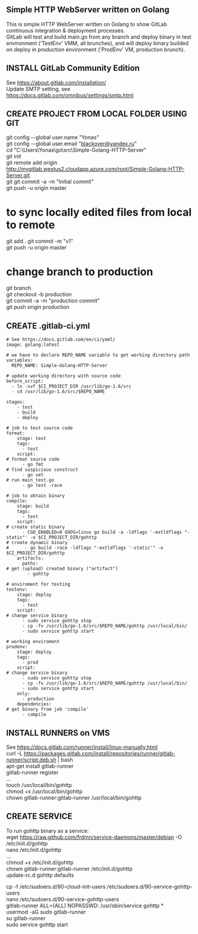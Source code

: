## Simple HTTP WebServer written on Golang
This is simple HTTP WebServer written on Golang to show GitLab continuous integration & deployment processes.  
GitLab will test and build main.go from any branch and deploy binary in test environment ('TestEnv' VMM, all brunches), and will deploy binary builded on deploy in production environment ('ProdEnv' VM, production brunch).   

## INSTALL GitLab Community Edition
See https://about.gitlab.com/installation/  
Update SMTP setting, see https://docs.gitlab.com/omnibus/settings/smtp.html  

## CREATE PROJECT FROM LOCAL FOLDER USING GIT
git config --global user.name "Yonas"  
git config --global user.email "blackover@yandex.ru"  
cd "C:\Users\Yonas\go\src\Simple-Golang-HTTP-Server"  
git init  
git remote add origin http://mygitlab.westus2.cloudapp.azure.com/root/Simple-Golang-HTTP-Server.git  
git git commit -a -m "Initial commit"  
git push -u origin master  
# to sync locally edited files from local to remote 
git add . 
git commit -m "v1"  
git push -u origin master  
# change branch to production  
git branch  
git checkout -b production  
git commit -a -m "production commit"  
git push origin production  

## CREATE .gitlab-ci.yml
```
# See https://docs.gitlab.com/ee/ci/yaml/
image: golang:latest

# we have to declare REPO_NAME variable to get working directory path
variables:
  REPO_NAME: Simple-Golang-HTTP-Server

# update working directory with source code
before_script:
  - ln -svf $CI_PROJECT_DIR /usr/lib/go-1.6/src
  - cd /usr/lib/go-1.6/src/$REPO_NAME

stages:
    - test
    - build
    - deploy

# job to test source code
format:
    stage: test
    tags:
      - test
    script:
# format source code
      - go fmt
# find suspicious construct
      - go vet
# run main_test.go
      - go test -race

# job to obtain binary
compile:
    stage: build
    tags:
      - test
    script:
# create static binary
      - CGO_ENABLED=0 GOOS=linux go build -a -ldflags '-extldflags "-static"' -o $CI_PROJECT_DIR/gohttp
# create dynamic binary
#      - go build -race -ldflags "-extldflags '-static'" -o $CI_PROJECT_DIR/gohttp
    artifacts:
      paths:
# get (upload) created binary ("artifact")
        - gohttp

# enviroment for testing
testenv:
    stage: deploy
    tags:
      - test
    script:
# change service binary
      - sudo service gohttp stop
      - cp -fv /usr/lib/go-1.6/src/$REPO_NAME/gohttp /usr/local/bin/
      - sudo service gohttp start

# working enviroment
prodenv:
    stage: deploy
    tags:
      - prod
    script:
# change service binary
      - sudo service gohttp stop
      - cp -fv /usr/lib/go-1.6/src/$REPO_NAME/gohttp /usr/local/bin/
      - sudo service gohttp start
    only:
      - production
    dependencies:
# get binary from job 'compile'
      - compile
```

## INSTALL RUNNERS on VMS
See https://docs.gitlab.com/runner/install/linux-manually.html  
curl -L https://packages.gitlab.com/install/repositories/runner/gitlab-runner/script.deb.sh | bash  
apt-get install gitlab-runner  
gitlab-runner register  
	...  
touch /usr/local/bin/gohttp  
chmod +x /usr/local/bin/gohttp  
chown gitlab-runner:gitlab-runner /usr/local/bin/gohttp  

## CREATE SERVICE
To run gohttp binary as a service:  
wget https://raw.github.com/frdmn/service-daemons/master/debian -O /etc/init.d/gohttp  
nano /etc/init.d/gohttp  
	...  
chmod +x /etc/init.d/gohttp  
chown gitlab-runner:gitlab-runner /etc/init.d/gohttp   
update-rc.d gohttp defaults  
 
cp -f /etc/sudoers.d/90-cloud-init-users /etc/sudoers.d/90-service-gohttp-users  
nano /etc/sudoers.d/90-service-gohttp-users  
	gitlab-runner ALL=(ALL) NOPASSWD: /usr/sbin/service gohttp *  
usermod -aG sudo gitlab-runner  
su gitlab-runner  
sudo service gohttp start  

